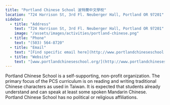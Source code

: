 ```yaml
---
title: "Portland Chinese School 波特蘭中文學校"
location: "724 Harrison St, 3rd Fl. Neuberger Hall, Portland OR 97201"
sidebar:
  - title: "Address"
    text: "724 Harrison St, 3rd Fl. Neuberger Hall, Portland OR 97201"
    image: "/assets/images/activities/portland-chinese.png"
  - title: "Phone"
    text: "(503) 564-8720"
  - title: "Email"
    text: "[Find specific email here](http://www.portlandchineseschool.org/index.php?page=/site/about/contacts.htm)"
  - title: "Website"
    text: "[www.portlandchineseschool.org/](http://www.portlandchineseschool.org/)"
---
```


Portland Chinese School is a self-supporting, non-profit organization. The primary focus of the PCS curriculum is on reading and writing traditional Chinese characters as used in Taiwan. It is expected that students already understand and can speak at least some spoken Mandarin Chinese. Portland Chinese School has no political or religious affiliations.
